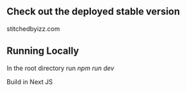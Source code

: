 ## Check out the deployed stable version
stitchedbyizz.com

## Running Locally
In the root directory run *npm run dev*

Build in Next JS
